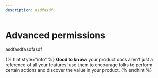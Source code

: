 ```yaml
---
description: asdfasdf
---
```


# Advanced permissions

asdfasdfasdfasdf

{% hint style="info" %}
**Good to know:** your product docs aren't just a reference of all your features! use them to encourage folks to perform certain actions and discover the value in your product.
{% endhint %}
